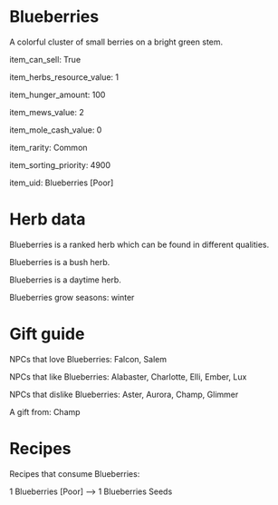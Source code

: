 # Blueberries

A colorful cluster of small berries on a bright green stem.

item_can_sell: True

item_herbs_resource_value: 1

item_hunger_amount: 100

item_mews_value: 2

item_mole_cash_value: 0

item_rarity: Common

item_sorting_priority: 4900

item_uid: Blueberries [Poor]

# Herb data

Blueberries is a ranked herb which can be found in different qualities.

Blueberries is a bush herb.

Blueberries is a daytime herb.

Blueberries grow seasons: winter

# Gift guide

NPCs that love Blueberries: Falcon, Salem

NPCs that like Blueberries: Alabaster, Charlotte, Elli, Ember, Lux

NPCs that dislike Blueberries: Aster, Aurora, Champ, Glimmer

A gift from: Champ

# Recipes

Recipes that consume Blueberries:

1 Blueberries [Poor] --> 1 Blueberries Seeds